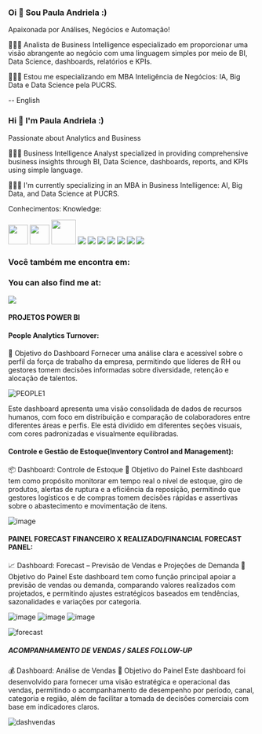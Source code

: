 ### Oi 👋 Sou Paula Andriela  :)
Apaixonada por Análises, Negócios e Automação!

👩🏻‍💻 Analista de Business Intelligence especializado em proporcionar uma visão abrangente ao negócio com uma linguagem simples por meio de BI, Data Science, dashboards, relatórios e KPIs.

👩🏻‍🎓 Estou me especializando em MBA Inteligência de Negócios: IA, Big Data e Data Science pela PUCRS.

--
English

### Hi 👋 I'm Paula Andriela :)
Passionate about Analytics and Business

👩🏻‍💻 Business Intelligence Analyst specialized in providing comprehensive business insights through BI, Data Science, dashboards, reports, and KPIs using simple language.

👩🏻‍🎓 I'm currently specializing in an MBA in Business Intelligence: AI, Big Data, and Data Science at PUCRS.

Conhecimentos:
Knowledge:
<div display = "inline">
 <img height="40" width="40" src="https://cdn.jsdelivr.net/gh/devicons/devicon@latest/icons/figma/figma-original.svg" />
            

  <img height="40" width="40" src="https://cdn.jsdelivr.net/gh/devicons/devicon@latest/icons/amazonwebservices/amazonwebservices-plain-wordmark.svg" />
 


  <img height="50" width="50" src="https://cdn.jsdelivr.net/gh/devicons/devicon@latest/icons/python/python-plain-wordmark.svg" />

   <img src="https://img.shields.io/badge/mysql-%2300f.svg?style=for-the-badge&logo=mysql&logoColor=white">
   <img src=" https://img.shields.io/badge/pandas-%23150458.svg?style=for-the-badge&logo=pandas&logoColor=white">
   <img src="https://img.shields.io/badge/power_bi-F2C811?style=for-the-badge&logo=powerbi&logoColor=black">
   <img src="https://img.shields.io/badge/google_bigquery-4285F4?style=for-the-badge&logo=google-cloud&logoColor=white">
   <img src="https://img.shields.io/badge/Looker-189AB4?style=for-the-badge&logo=looker&logoColor=white">
   <img src="https://img.shields.io/badge/Visual_Studio_Code-007ACC?style=for-the-badge&logo=visual-studio-code&logoColor=white">
   <img src="https://img.shields.io/badge/Excel-217346?style=for-the-badge&logo=microsoft-excel&logoColor=white">

   


  </div>


 
 ### Você também me encontra em:
 ### You can also find me at:
 
 
 <a href="https://www.linkedin.com/in/paula-andriela-luz-077713a7"> 
 <img src="https://img.shields.io/badge/linkedin-%230077B5.svg?style=for-the-badge&logo=linkedin&logoColor=white" /> 
 </a>
 
#### PROJETOS POWER BI

#### People Analytics Turnover:
🎯 Objetivo do Dashboard
Fornecer uma análise clara e acessível sobre o perfil da força de trabalho da empresa, permitindo que líderes de RH ou gestores tomem decisões informadas sobre diversidade, retenção e alocação de talentos.

![PEOPLE1](https://github.com/PaulaAndriela/PaulaAndriela/assets/161093814/37d71bdb-5a52-4cf9-adf5-9f5ab15a4c01)


Este dashboard apresenta uma visão consolidada de dados de recursos humanos, com foco em distribuição e comparação de colaboradores entre diferentes áreas e perfis. Ele está dividido em diferentes seções visuais, com cores padronizadas e visualmente equilibradas.



#### Controle e Gestão de Estoque(Inventory Control and Management):

📦 Dashboard: Controle de Estoque
🎯 Objetivo do Painel
Este dashboard tem como propósito monitorar em tempo real o nível de estoque, giro de produtos, alertas de ruptura e a eficiência da reposição, permitindo que gestores logísticos e de compras tomem decisões rápidas e assertivas sobre o abastecimento e movimentação de itens.

![image](https://github.com/PaulaAndriela/PaulaAndriela/assets/161093814/fcf34afb-1be0-4417-a9f1-c7c56a9df65c)

#### PAINEL FORECAST FINANCEIRO X REALIZADO/FINANCIAL FORECAST PANEL:

📈 Dashboard: Forecast – Previsão de Vendas e Projeções de Demanda
🎯 Objetivo do Painel
Este dashboard tem como função principal apoiar a previsão de vendas ou demanda, comparando valores realizados com projetados, e permitindo ajustes estratégicos baseados em tendências, sazonalidades e variações por categoria.

![image](https://github.com/user-attachments/assets/cc36ffd7-c1a9-4394-855c-fafb1bc1762e)
![image](https://github.com/user-attachments/assets/70256871-adee-41ac-b74a-aa645ad9c41d)
![image](https://github.com/user-attachments/assets/1298bfa1-0913-4d1b-835d-ecc5250b2185)



![forecast](https://github.com/PaulaAndriela/PaulaAndriela/assets/161093814/d89ed5f8-fce9-4305-acb6-0cb3ac4ed736)

##### ACOMPANHAMENTO DE VENDAS / SALES FOLLOW-UP 

💰 Dashboard: Análise de Vendas
🎯 Objetivo do Painel
Este dashboard foi desenvolvido para fornecer uma visão estratégica e operacional das vendas, permitindo o acompanhamento de desempenho por período, canal, categoria e região, além de facilitar a tomada de decisões comerciais com base em indicadores claros.

![dashvendas](https://github.com/PaulaAndriela/PaulaAndriela/assets/161093814/1c074334-7497-46e3-8fe1-25107e5a4fb8)





